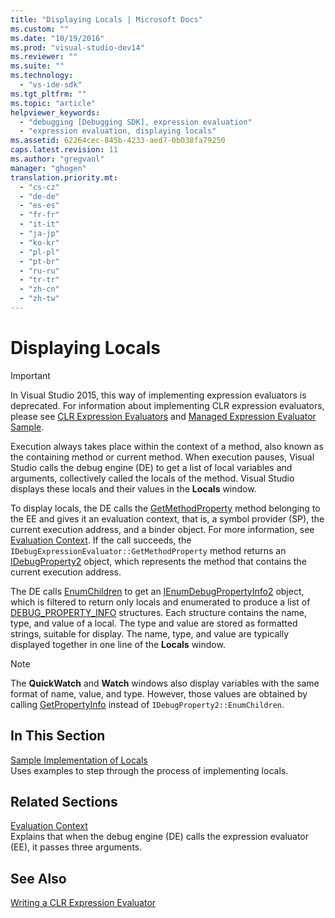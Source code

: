 ```yaml
---
title: "Displaying Locals | Microsoft Docs"
ms.custom: ""
ms.date: "10/19/2016"
ms.prod: "visual-studio-dev14"
ms.reviewer: ""
ms.suite: ""
ms.technology: 
  - "vs-ide-sdk"
ms.tgt_pltfrm: ""
ms.topic: "article"
helpviewer_keywords: 
  - "debugging [Debugging SDK], expression evaluation"
  - "expression evaluation, displaying locals"
ms.assetid: 62264cec-845b-4233-aed7-0b038fa79250
caps.latest.revision: 11
ms.author: "gregvanl"
manager: "ghogen"
translation.priority.mt: 
  - "cs-cz"
  - "de-de"
  - "es-es"
  - "fr-fr"
  - "it-it"
  - "ja-jp"
  - "ko-kr"
  - "pl-pl"
  - "pt-br"
  - "ru-ru"
  - "tr-tr"
  - "zh-cn"
  - "zh-tw"
---
```

# Displaying Locals
> [!IMPORTANT]
>  In Visual Studio 2015, this way of implementing expression evaluators is deprecated. For information about implementing CLR expression evaluators, please see [CLR Expression Evaluators](https://github.com/Microsoft/ConcordExtensibilitySamples/wiki/CLR-Expression-Evaluators) and [Managed Expression Evaluator Sample](https://github.com/Microsoft/ConcordExtensibilitySamples/wiki/Managed-Expression-Evaluator-Sample).  
  
 Execution always takes place within the context of a method, also known as the containing method or current method. When execution pauses, Visual Studio calls the debug engine (DE) to get a list of local variables and arguments, collectively called the locals of the method. Visual Studio displays these locals and their values in the **Locals** window.  
  
 To display locals, the DE calls the [GetMethodProperty](../extensibility/idebugexpressionevaluator--getmethodproperty.md) method belonging to the EE and gives it an evaluation context, that is, a symbol provider (SP), the current execution address, and a binder object. For more information, see [Evaluation Context](../extensibility/evaluation-context.md). If the call succeeds, the `IDebugExpressionEvaluator::GetMethodProperty` method returns an [IDebugProperty2](../extensibility/idebugproperty2.md) object, which represents the method that contains the current execution address.  
  
 The DE calls [EnumChildren](../extensibility/idebugproperty2--enumchildren.md) to get an [IEnumDebugPropertyInfo2](../extensibility/ienumdebugpropertyinfo2.md) object, which is filtered to return only locals and enumerated to produce a list of [DEBUG_PROPERTY_INFO](../extensibility/debug_property_info.md) structures. Each structure contains the name, type, and value of a local. The type and value are stored as formatted strings, suitable for display. The name, type, and value are typically displayed together in one line of the **Locals** window.  
  
> [!NOTE]
>  The **QuickWatch** and **Watch** windows also display variables with the same format of name, value, and type. However, those values are obtained by calling [GetPropertyInfo](../extensibility/idebugproperty2--getpropertyinfo.md) instead of `IDebugProperty2::EnumChildren`.  
  
## In This Section  
 [Sample Implementation of Locals](../extensibility/sample-implementation-of-locals.md)  
 Uses examples to step through the process of implementing locals.  
  
## Related Sections  
 [Evaluation Context](../extensibility/evaluation-context.md)  
 Explains that when the debug engine (DE) calls the expression evaluator (EE), it passes three arguments.  
  
## See Also  
 [Writing a CLR Expression Evaluator](../extensibility/writing-a-common-language-runtime-expression-evaluator.md)